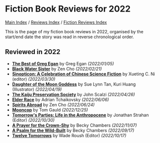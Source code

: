 # Fiction Book Reviews for 2022

[Main Index](../../../README.md) / [Reviews Index](../../README.md) / [Fiction Reviews Index](../README.md)

This is the page of my fiction book reviews in 2022, organised by the start/end date the story was read in reverse chronological order.

## Reviewed in 2022
- [**The Best of Greg Egan**](20220105-TheBestOfGregEgan.md) by Greg Egan *(2022/01/05)*
- [**Black Water Sister**](20220221-BlackWaterSister.md) by Zen Cho *(2022/02/21)*
- [**Sinopticon: A Celebration of Chinese Science Fiction**](20220330-Sinopticon.md) by Xueting C. Ni (editor) *(2022/03/30)*
- [**Daughter of the Moon Goddess**](20220419-DaughterOfTheMoonGoddess.md) by Sue Lynn Tan, Kuri Huang (Illustrator) *(2022/04/19)*
- [**The Kaiju Preservation Society**](20220426-TheKaijuPreservationSociety.md) by John Scalzi *(2022/04/26)*
- [**Elder Race**](20220606-ElderRace.md) by Adrian Tchaikovsky *(2022/06/06)*
- [**Spirits Abroad**](20220624-SpiritsAbroad.md) by Zen Cho *(2022/06/24)*
- [**Mooncop**](20221225-Mooncop.md) by Tom Gauld *(2022/12/25)*
- [**Tomorrow's Parties: Life in the Anthropocene**](20221030-TomorrowsParties.md) by Jonathan Strahan (Editor) *(2022/10/30)*
- [**A Prayer for the Crown-Shy**](20221107-APrayerForTheCrownShy.md) by Becky Chambers *(2022/11/07)*
- [**A Psalm for the Wild-Built**](20220817-APsalmForTheWildBuilt.md) by Becky Chambers *(2022/09/17)*
- [**Twelve Tomorrows**](20221017-TwelveTomorrows.md) by Wade Roush (Editor) *(2022/10/17)*
